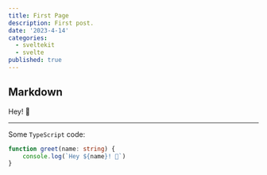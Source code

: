 ```yaml
---
title: First Page
description: First post.
date: '2023-4-14'
categories:
  - sveltekit
  - svelte
published: true
---
```


## Markdown

Hey! 👋

---

Some `TypeScript` code:
```ts
function greet(name: string) {
	console.log(`Hey ${name}! 👋`)
}
```
